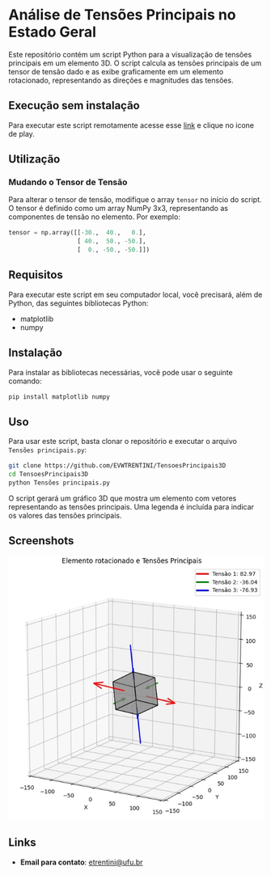 # Análise de Tensões Principais no Estado Geral

Este repositório contém um script Python para a visualização de tensões principais em um elemento 3D. O script calcula as tensões principais de um tensor de tensão dado e as exibe graficamente em um elemento rotacionado, representando as direções e magnitudes das tensões.

## Execução sem instalação

Para executar este script remotamente acesse esse <a href="https://trinket.io/python3/67dca2b63c" target="_blank">link</a> e clique no icone de play. 

## Utilização

### Mudando o Tensor de Tensão

Para alterar o tensor de tensão, modifique o array `tensor` no início do script. O tensor é definido como um array NumPy 3x3, representando as componentes de tensão no elemento. Por exemplo:

```python
tensor = np.array([[-30.,  40.,   0.],
                   [ 40.,  50., -50.],
                   [  0., -50., -50.]])
```      

## Requisitos

Para executar este script em seu computador local, você precisará, além de Python, das seguintes bibliotecas Python:

- matplotlib
- numpy

## Instalação

Para instalar as bibliotecas necessárias, você pode usar o seguinte comando:

```bash
pip install matplotlib numpy
```

## Uso

Para usar este script, basta clonar o repositório e executar o arquivo `Tensões principais.py`:

```bash
git clone https://github.com/EVWTRENTINI/TensoesPrincipais3D
cd TensoesPrincipais3D
python Tensões principais.py
```

O script gerará um gráfico 3D que mostra um elemento com vetores representando as tensões principais. Uma legenda é incluída para indicar os valores das tensões principais.



## Screenshots
<p align="center">
  <img src="Screenshots/Screenshot_1.jpg" title="Screenshot 1">
</p>

## Links
* __Email para contato__: [etrentini@ufu.br](mailto:etrentini@ufu.br)
